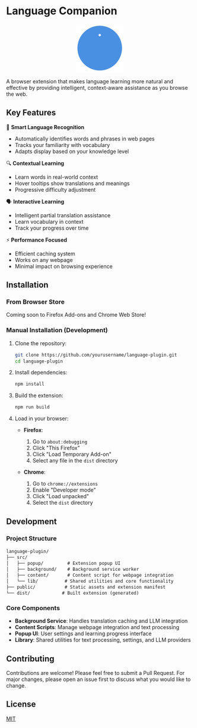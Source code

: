 # Language Companion

<div align="center">
  <img src="public/icons/icon128.png" alt="Language Companion Logo" width="128" height="128">
</div>

A browser extension that makes language learning more natural and effective by providing intelligent, context-aware assistance as you browse the web.

## Key Features

🎯 **Smart Language Recognition**
- Automatically identifies words and phrases in web pages
- Tracks your familiarity with vocabulary
- Adapts display based on your knowledge level

🔍 **Contextual Learning**
- Learn words in real-world context
- Hover tooltips show translations and meanings
- Progressive difficulty adjustment

🗣️ **Interactive Learning**
- Intelligent partial translation assistance
- Learn vocabulary in context
- Track your progress over time

⚡ **Performance Focused**
- Efficient caching system
- Works on any webpage
- Minimal impact on browsing experience

## Installation

### From Browser Store
Coming soon to Firefox Add-ons and Chrome Web Store!

### Manual Installation (Development)

1. Clone the repository:
   ```bash
   git clone https://github.com/yourusername/language-plugin.git
   cd language-plugin
   ```

2. Install dependencies:
   ```bash
   npm install
   ```

3. Build the extension:
   ```bash
   npm run build
   ```

4. Load in your browser:
   - **Firefox**:
     1. Go to `about:debugging`
     2. Click "This Firefox"
     3. Click "Load Temporary Add-on"
     4. Select any file in the `dist` directory
   
   - **Chrome**:
     1. Go to `chrome://extensions`
     2. Enable "Developer mode"
     3. Click "Load unpacked"
     4. Select the `dist` directory

## Development

### Project Structure

```
language-plugin/
├── src/
│   ├── popup/         # Extension popup UI
│   ├── background/    # Background service worker
│   ├── content/       # Content script for webpage integration
│   └── lib/          # Shared utilities and core functionality
├── public/           # Static assets and extension manifest
└── dist/            # Built extension (generated)
```

### Core Components

- **Background Service**: Handles translation caching and LLM integration
- **Content Scripts**: Manage webpage integration and text processing
- **Popup UI**: User settings and learning progress interface
- **Library**: Shared utilities for text processing, settings, and LLM providers

## Contributing

Contributions are welcome! Please feel free to submit a Pull Request. For major changes, please open an issue first to discuss what you would like to change.

## License

[MIT](LICENSE)